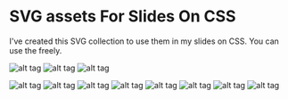 # SVG assets For Slides On CSS

I've created this SVG collection to use them in my slides on CSS. 
You can use the freely. 

![alt tag](https://github.com/nabaroa/SVGassetsForSlidesOnCSS/blob/master/png/CSStimeline.png?raw=true)
![alt tag](https://github.com/nabaroa/SVGassetsForSlidesOnCSS/blob/master/png/CSSterms.png?raw=true)
![alt tag](https://github.com/nabaroa/SVGassetsForSlidesOnCSS/blob/master/png/CSSselector.png?raw=true)

![alt tag](https://github.com/nabaroa/SVGassetsForSlidesOnCSS/blob/master/png/CSSlayout.png?raw=true)
![alt tag](https://github.com/nabaroa/SVGassetsForSlidesOnCSS/blob/master/png/CSSflexbox.png?raw=true)
![alt tag](https://github.com/nabaroa/SVGassetsForSlidesOnCSS/blob/master/png/CSSbox-sizing.png?raw=true)
![alt tag](https://github.com/nabaroa/SVGassetsForSlidesOnCSS/blob/master/png/CSS_text_shadow.png?raw=true)
![alt tag](https://github.com/nabaroa/SVGassetsForSlidesOnCSS/blob/master/png/CSS_box_shadow.png?raw=true)
![alt tag](https://github.com/nabaroa/SVGassetsForSlidesOnCSS/blob/master/png/CSS_box_shadow.png?raw=true)
![alt tag](https://github.com/nabaroa/SVGassetsForSlidesOnCSS/blob/master/png/CSS_blending_backdrop.png?raw=true)
![alt tag](https://github.com/nabaroa/SVGassetsForSlidesOnCSS/blob/master/png/CSSmultiColumn.png?raw=true)
